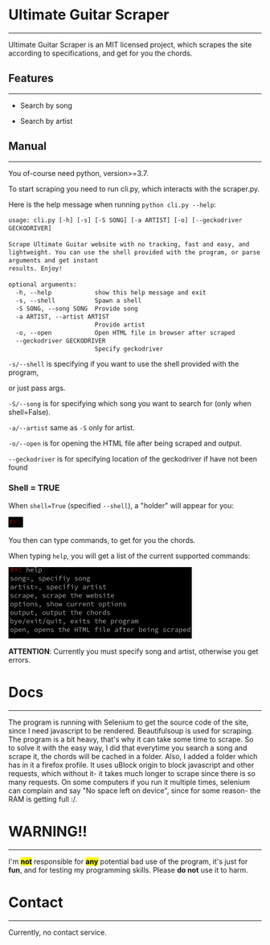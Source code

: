 # **Ultimate Guitar Scraper**

---

Ultimate Guitar Scraper is an MIT licensed project, which scrapes the site according to specifications, and get for you the chords.

## Features

---

- Search by song

- Search by artist

## Manual

---

You of-course need python, version>=3.7.

To start scraping you need to run cli.py, which interacts with the scraper.py.

Here is the help message when running `python cli.py --help`:

```
usage: cli.py [-h] [-s] [-S SONG] [-a ARTIST] [-o] [--geckodriver GECKODRIVER]

Scrape Ultimate Guitar website with no tracking, fast and easy, and lightweight. You can use the shell provided with the program, or parse arguments and get instant
results. Enjoy!

optional arguments:
  -h, --help            show this help message and exit
  -s, --shell           Spawn a shell
  -S SONG, --song SONG  Provide song
  -a ARTIST, --artist ARTIST
                        Provide artist
  -o, --open            Open HTML file in browser after scraped
  --geckodriver GECKODRIVER
                        Specify geckodriver

```

`-s/--shell` is specifying if you want to use the shell provided with the program,

or just pass args.

`-S/--song` is for specifying which song you want to search for (only when shell=False). 

`-a/--artist` same as `-S` only for artist.

`-o/--open` is for opening the HTML file after being scraped and output.

`--geckodriver` is for specifying location of the geckodriver if have not been found

### Shell = TRUE

When `shell=True` (specified `--shell`), a "holder" will appear for you:

![holder.png](assets/holder.png)

You then can type commands, to get for you the chords.

When typing `help`, you will get a list of the current supported commands:

![help_msg.png](assets/help_msg.png)

**ATTENTION**: Currently you must specify song and artist, otherwise you get errors.

# Docs

---

The program is running with Selenium to get the source code of the site, since I need javascript to be rendered.
Beautifulsoup is used for scraping.
The program is a bit heavy, that's why it can take some time to scrape.
So to solve it with the easy way, I did that everytime you search a song and scrape it, the chords will be cached in a folder.
Also, I added a folder which has in it a firefox profile. It uses uBlock origin to block javascript and other requests, which without it- it takes much longer to scrape since there is so many requests.
On some computers if you run it multiple times, selenium can complain and say "No space left on device", since for some reason- the RAM is getting full :/.

# WARNING!!

---

I'm **<mark>not</mark>** responsible for **<mark>any</mark>** potential bad use of the program, it's just for **fun**, and for testing my programming skills. Please **do not** use it to harm.

# Contact

---

Currently, no contact service.
